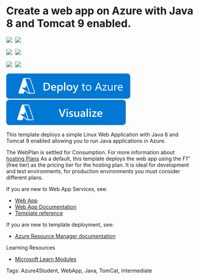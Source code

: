 # Create a web app on Azure with Java 8 and Tomcat 9 enabled.

<IMG SRC="https://azurequickstartsservice.blob.core.windows.net/badges/201-web-app-java-tomcat/PublicLastTestDate.svg" />&nbsp;
<IMG SRC="https://azurequickstartsservice.blob.core.windows.net/badges/201-web-app-java-tomcat/PublicDeployment.svg" />&nbsp;

<IMG SRC="https://azurequickstartsservice.blob.core.windows.net/badges/201-web-app-java-tomcat/FairfaxLastTestDate.svg" />&nbsp;
<IMG SRC="https://azurequickstartsservice.blob.core.windows.net/badges/201-web-app-java-tomcat/FairfaxDeployment.svg" />&nbsp;

<IMG SRC="https://azurequickstartsservice.blob.core.windows.net/badges/201-web-app-java-tomcat/BestPracticeResult.svg" />&nbsp;
<IMG SRC="https://azurequickstartsservice.blob.core.windows.net/badges/201-web-app-java-tomcat/CredScanResult.svg" />&nbsp;

<a href="https://portal.azure.com/#create/Microsoft.Template/uri/https%3A%2F%2Fraw.githubusercontent.com%2FAzure%2Fazure-quickstart-templates%2Fmaster%2F201-web-app-java-tomcat%2Fazuredeploy.json" target="_blank">
    <img src="https://raw.githubusercontent.com/Azure/azure-quickstart-templates/master/1-CONTRIBUTION-GUIDE/images/deploytoazure.svg"/>
</a>
<a href="http://armviz.io/#/?load=https%3A%2F%2Fraw.githubusercontent.com%2FAzure%2Fazure-quickstart-templates%2Fmaster%2F201-web-app-java-tomcat%2Fazuredeploy.json" target="_blank">
    <img src="https://raw.githubusercontent.com/Azure/azure-quickstart-templates/master/1-CONTRIBUTION-GUIDE/images/visualizebutton.svg"/>
</a>

This template deploys a simple Linux Web Application with Java 8 and Tomcat 9 enabled allowing you to run Java applications in Azure.  

The WebPlan is settled for Consumption. For more information about [hosting Plans](https://azure.microsoft.com/pricing/details/app-service/linux) As a default, this template deploys the web app using the F1" (free tier) as the pricing tier for the hosting plan. It is ideal for development and test environments, for production environments you must consider different plans.

If you are new to Web App Services, see:

- [Web App](https://azure.microsoft.com/services/app-service/web)
- [Web App Documentation](https://docs.microsoft.com/azure/app-service/)
- [Template reference](https://docs.microsoft.com/azure/templates/microsoft.compute/allversions)

If you are new to template deployment, see:

- [Azure Resource Manager documentation](https://docs.microsoft.com/azure/azure-resource-manager/)

Learning Resources 

- [Microsoft Learn Modules](https://docs.microsoft.com/learn/browse/?products=azure-app-service)

Tags: Azure4Student, WebApp, Java, TomCat, Intermediate